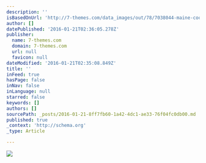 ```yaml
---
description: ''
isBasedOnUrl: 'http://7-themes.com/data_images/out/78/7038044-maine-coon-kittens.jpg'
author: []
datePublished: '2016-01-21T02:36:05.278Z'
publisher:
  name: 7-themes.com
  domain: 7-themes.com
  url: null
  favicon: null
dateModified: '2016-01-21T02:35:08.849Z'
title: ''
inFeed: true
hasPage: false
inNav: false
inLanguage: null
starred: false
keywords: []
authors: []
sourcePath: _posts/2016-01-21-8ff7fb60-1a42-4dc1-ae33-76f04fc0db00.md
published: true
_context: 'http://schema.org'
_type: Article

---
```

![](http://7-themes.com/data_images/out/78/7038044-maine-coon-kittens.jpg)